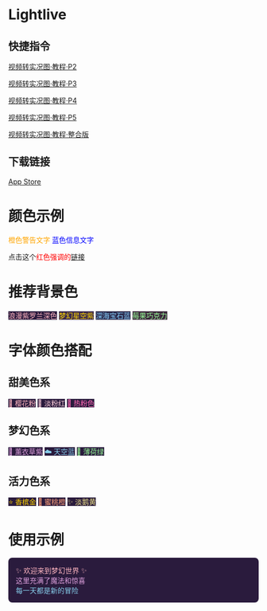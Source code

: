 
# Lightlive

## 快捷指令

[视频转实况图·教程·P2](https://www.icloud.com/shortcuts/48444e5a54e34b7ca1091573a8d07749)

[视频转实况图·教程·P3](https://www.icloud.com/shortcuts/94af7d62dae84145bd63855abfca5c24)

[视频转实况图·教程·P4](https://www.icloud.com/shortcuts/3e676aff669845838763362db085a3b6)

[视频转实况图·教程·P5](https://www.icloud.com/shortcuts/541783f81f854198a8070e4de92afe9f)

[视频转实况图·教程·整合版](https://www.icloud.com/shortcuts/5111cb1cbc054196887ed29d9adbc21e)

## 下载链接

[App Store](https://apps.apple.com/cn/app/lightlive/id6746684792)


# 颜色示例

<span style="color:orange">橙色警告文字</span>
<span style="color:blue">蓝色信息文字</span>

点击这个<span style="color:red">红色强调的</span>[链接](https://baidu.com)


# 推荐背景色

<span style="color:#FFB6C1; background-color:#2A1B3D">浪漫紫罗兰深色</span>
<span style="color:#FFD700; background-color:#3D2B4D">梦幻星空紫</span>
<span style="color:#87CEFA; background-color:#2C2B4D">深海宝石蓝</span>
<span style="color:#98FB98; background-color:#3D2B3D">莓果巧克力</span>

# 字体颜色搭配

## 甜美色系

<span style="color:#FFB6C1; background-color:#2A1B3D">🌸 樱花粉</span>
<span style="color:#FFD1DC; background-color:#2A1B3D">🎀 淡粉红</span>
<span style="color:#FF69B4; background-color:#2A1B3D">💖 热粉色</span>


## 梦幻色系

<span style="color:#DDA0DD; background-color:#2A1B3D">🦄 薰衣草紫</span>
<span style="color:#87CEEB; background-color:#2A1B3D">☁️ 天空蓝</span>
<span style="color:#98FB98; background-color:#2A1B3D">🍃 薄荷绿</span>

## 活力色系

<span style="color:#FFD700; background-color:#2A1B3D">⭐ 香槟金</span>
<span style="color:#FFA07A; background-color:#2A1B3D">🍑 蜜桃橙</span>
<span style="color:#F0E68C; background-color:#2A1B3D">✨ 淡鹅黄</span>


# 使用示例

<div style="background-color:#2A1B3D; padding:15px; border-radius:8px">
<span style="color:#FFB6C1">✨ 欢迎来到梦幻世界 ✨</span><br>
<span style="color:#DDA0DD">这里充满了魔法和惊喜</span><br>
<span style="color:#87CEEB">每一天都是新的冒险</span>
</div>











